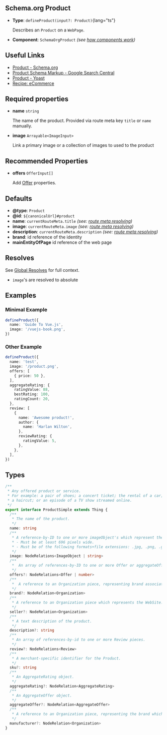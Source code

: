 ## Schema.org Product

- **Type**: `defineProduct(input?: Product)`{lang="ts"}

  Describes an `Product` on a `WebPage`.

- **Component**: `SchemaOrgProduct` _(see [how components work](/schema-org/guides/components))_

## Useful Links

- [Product - Schema.org](https://schema.org/Product)
- [Product Schema Markup - Google Search Central](https://developers.google.com/search/docs/advanced/structured-data/product)
- [Product - Yoast](https://developer.yoast.com/features/schema/pieces/product)
- [Recipe: eCommerce](/guide/recipes/e-commerce)


## Required properties

- **name** `string`

  The name of the product. Provided via route meta key `title` or `name` manually.


- **image**  `Arrayable<ImageInput>`

  Link a primary image or a collection of images to used to the product

## Recommended Properties

- **offers** `OfferInput[]`

  Add [Offer](https://schema.org/Offer) properties.


## Defaults

- **@type**: `Product`
- **@id**: `${canonicalUrl}#product`
- **name**: `currentRouteMeta.title` _(see: [route meta resolving](/guide/getting-started/how-it-works#route-meta-resolving))_
- **image**: `currentRouteMeta.image` _(see: [route meta resolving](/guide/getting-started/how-it-works#route-meta-resolving))_
- **description**: `currentRouteMeta.description` _(see: [route meta resolving](/guide/getting-started/how-it-works#route-meta-resolving))_
- **brand**: id reference of the identity 
- **mainEntityOfPage** id reference of the web page


## Resolves

See [Global Resolves](/guide/getting-started/how-it-works#global-resolves) for full context.

- `image`'s are resolved to absolute

## Examples

### Minimal Example

```ts
defineProduct({
  name: 'Guide To Vue.js',
  image: '/vuejs-book.png',
})
```

### Other Example

```ts
defineProduct({
  name: 'test',
  image: '/product.png',
  offers: [
    { price: 50 },
  ],
  aggregateRating: {
    ratingValue: 88,
    bestRating: 100,
    ratingCount: 20,
  },
  review: [
    {
      name: 'Awesome product!',
      author: {
        name: 'Harlan Wilton',
      },
      reviewRating: {
        ratingValue: 5,
      },
    },
  ],
})
```



## Types

```ts
/**
 * Any offered product or service.
 * For example: a pair of shoes; a concert ticket; the rental of a car;
 * a haircut; or an episode of a TV show streamed online.
 */
export interface ProductSimple extends Thing {
  /**
   * The name of the product.
   */
  name: string
  /**
   * A reference-by-ID to one or more imageObject's which represent the product.
   * - Must be at least 696 pixels wide.
   * - Must be of the following formats+file extensions: .jpg, .png, .gif ,or .webp.
   */
  image: NodeRelations<ImageObject | string>
  /**
   *  An array of references-by-ID to one or more Offer or aggregateOffer pieces.
   */
  offers?: NodeRelations<Offer | number>
  /**
   *  A reference to an Organization piece, representing brand associated with the Product.
   */
  brand?: NodeRelation<Organization>
  /**
   * A reference to an Organization piece which represents the WebSite.
   */
  seller?: NodeRelation<Organization>
  /**
   * A text description of the product.
   */
  description?: string
  /**
   * An array of references-by-id to one or more Review pieces.
   */
  review?: NodeRelations<Review>
  /**
   * A merchant-specific identifier for the Product.
   */
  sku?: string
  /**
   * An AggregateRating object.
   */
  aggregateRating?: NodeRelation<AggregateRating>
  /**
   * An AggregateOffer object.
   */
  aggregateOffer?: NodeRelation<AggregateOffer>
  /**
   * A reference to an Organization piece, representing the brand which produces the Product.
   */
  manufacturer?: NodeRelation<Organization>
}
```
